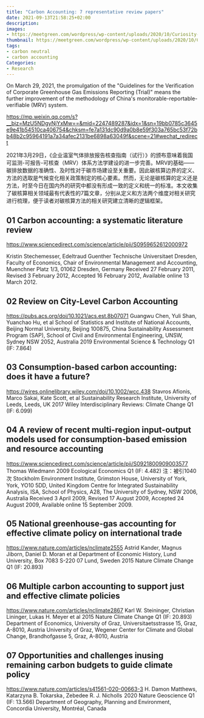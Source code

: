 ```yaml
---
title: "Carbon Accounting: 7 representative review papers"
date: 2021-09-13T21:58:25+02:00
description:
images:
- https://meetgreen.com/wordpress/wp-content/uploads/2020/10/Curiosity-Carbon-Accounting-And-Our-Climate.jpg
thumbnail: https://meetgreen.com/wordpress/wp-content/uploads/2020/10/Curiosity-Carbon-Accounting-And-Our-Climate.jpg
tags:
- carbon neutral
- carbon accounting
Categories:
- Research
---
```

On March 29, 2021, the promulgation of the "Guidelines for the Verification of Corporate Greenhouse Gas Emissions Reporting (Trial)" means the further improvement of the methodology of China's monitorable-reportable-verifiable (MRV) system.

https://mp.weixin.qq.com/s?__biz=MzU5NDgyNjYxMw==&mid=2247489287&idx=1&sn=19bb0785c3645e9e41b54510ca406754&chksm=fe7a131dc90d9a0b8e59f303a765bc53f72bb48b2c95964191a7a34afec2131be6898a63049f&scene=21#wechat_redirect

2021年3月29日，《企业温室气体排放报告核查指南（试行）》的颁布意味着我国可监测-可报告-可核查（MRV）体系方法学建设的进一步完善。MRV的基础——碳排放数据的准确性、及时性对于碳市场建设至关重要。因此碳核算边界的定义、方法的选取是气候变化相关政策制定的核心要素。然而，无论是碳核算的定义还是方法，时至今日在国内外的研究中都没有形成一致的定义和统一的标准。本文收集了碳核算相关领域最有代表性的7篇文章，分别从定义和方法两个维度对相关研究进行梳理，便于读者对碳核算方法的相关研究建立清晰的逻辑框架。

## 01 Carbon accounting: a systematic literature review
https://www.sciencedirect.com/science/article/pii/S0959652612000972

Kristin Stechemesser, Edeltraud Guenther
Technische Universitaet Dresden, Faculty of Economics, Chair of Environmental Management and Accounting, Muenchner Platz 1/3, 01062 Dresden, Germany
Received 27 February 2011, Revised 3 February 2012, Accepted 16 February 2012, Available online 13 March 2012.

## 02 Review on City-Level Carbon Accounting
https://pubs.acs.org/doi/10.1021/acs.est.8b07071
Guangwu Chen, Yuli Shan, Yuanchao Hu, et al
School of Statistics and Institute of National Accounts, Beijing Normal University, Beijing 100875, China
Sustainability Assessment Program (SAP), School of Civil and Environmental Engineering, UNSW, Sydney NSW 2052, Australia
2019 Environmental Science & Technology Q1 (IF: 7.864)

## 03 Consumption-based carbon accounting: does it have a future?
https://wires.onlinelibrary.wiley.com/doi/10.1002/wcc.438
Stavros Afionis, Marco Sakai, Kate Scott, et al
Sustainability Research Institute, University of Leeds, Leeds, UK
2017 Wiley Interdisciplinary Reviews: Climate Change Q1 (IF: 6.099)

## 04 A review of recent multi-region input-output models used for consumption-based emission and resource accounting
https://www.sciencedirect.com/science/article/pii/S0921800909003577
Thomas Wiedmann
2009 Ecological Economics Q1 (IF: 4.482) 注：被引1040次
Stockholm Environment Institute, Grimston House, University of York, York, YO10 5DD, United Kingdom Centre for Integrated Sustainability Analysis, ISA, School of Physics, A28, The University of Sydney, NSW 2006, Australia
Received 3 April 2009, Revised 17 August 2009, Accepted 24 August 2009, Available online 15 September 2009.

## 05 National greenhouse-gas accounting for effective climate policy on international trade
https://www.nature.com/articles/nclimate2555
Astrid Kander, Magnus Jiborn, Daniel D. Moran et al
Department of Economic History, Lund University, Box 7083 S-220 07 Lund, Sweden
2015 Nature Climate Change Q1 (IF: 20.893)

## 06 Multiple carbon accounting to support just and effective climate policies
https://www.nature.com/articles/nclimate2867
Karl W. Steininger, Christian Lininger, Lukas H. Meyer et al
2015 Nature Climate Change Q1 (IF: 20.893)
Department of Economics, University of Graz, Universitaetsstrasse 15, Graz, A-8010, Austria
University of Graz, Wegener Center for Climate and Global Change, Brandhofgasse 5, Graz, A-8010, Austria

## 07 Opportunities and challenges inusing remaining carbon budgets to guide climate policy
https://www.nature.com/articles/s41561-020-00663-3
H. Damon Matthews, Katarzyna B. Tokarska , Zebedee R. J. Nicholls 
2020 Nature Geoscience Q1 (IF: 13.566)
Department of Geography, Planning and Environment, Concordia University, Montréal, Canada
